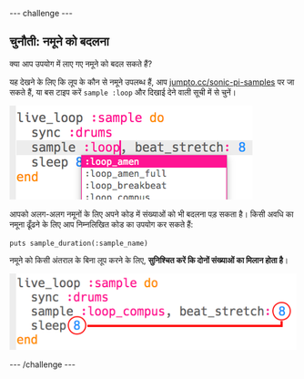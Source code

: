 --- challenge ---

## चुनौती: नमूने को बदलना

क्या आप उपयोग में लाए गए नमूने को बदल सकते हैं?

यह देखने के लिए कि लूप के कौन से नमूने उपलब्ध हैं, आप [jumpto.cc/sonic-pi-samples](http://jumpto.cc/sonic-pi-samples) पर जा सकते हैं, या बस टाइप करें `sample :loop` और दिखाई देने वाली सूची में से चुनें।

![स्क्रीनशॉट](images/dj-sample-choose.png)

आपको अलग-अलग नमूनों के लिए अपने कोड में संख्याओं को भी बदलना पड़ सकता है। किसी अवधि का नमूना ढूँढने के लिए आप निम्नलिखित कोड का उपयोग कर सकते हैं:

`puts sample_duration(:sample_name)`

नमूने को किसी अंतराल के बिना लूप करने के लिए, **सुनिश्चित करें कि दोनों संख्याओं का मिलान होता है**।

![स्क्रीनशॉट](images/dj-sample-numbers.png)

--- /challenge ---